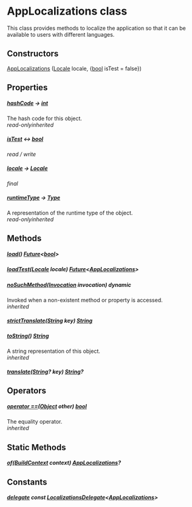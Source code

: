


# AppLocalizations class









<p>This class provides methods to localize the application so that it can be available
to users with different languages.</p>




## Constructors

[AppLocalizations](../utils_app_localization/AppLocalizations/AppLocalizations.md) ([Locale](https://api.flutter.dev/flutter/dart-ui/Locale-class.html) locale, \{[bool](https://api.flutter.dev/flutter/dart-core/bool-class.html) isTest = false\})

   


## Properties

##### [hashCode](https://api.flutter.dev/flutter/dart-core/Object/hashCode.html) &#8594; [int](https://api.flutter.dev/flutter/dart-core/int-class.html)



The hash code for this object.  
_<span class="feature">read-only</span><span class="feature">inherited</span>_



##### [isTest](../utils_app_localization/AppLocalizations/isTest.md) &#8596; [bool](https://api.flutter.dev/flutter/dart-core/bool-class.html)



  
_<span class="feature">read / write</span>_



##### [locale](../utils_app_localization/AppLocalizations/locale.md) &#8594; [Locale](https://api.flutter.dev/flutter/dart-ui/Locale-class.html)



  
_<span class="feature">final</span>_



##### [runtimeType](https://api.flutter.dev/flutter/dart-core/Object/runtimeType.html) &#8594; [Type](https://api.flutter.dev/flutter/dart-core/Type-class.html)



A representation of the runtime type of the object.  
_<span class="feature">read-only</span><span class="feature">inherited</span>_





## Methods

##### [load](../utils_app_localization/AppLocalizations/load.md)() [Future](https://api.flutter.dev/flutter/dart-async/Future-class.html)&lt;[bool](https://api.flutter.dev/flutter/dart-core/bool-class.html)>



  




##### [loadTest](../utils_app_localization/AppLocalizations/loadTest.md)([Locale](https://api.flutter.dev/flutter/dart-ui/Locale-class.html) locale) [Future](https://api.flutter.dev/flutter/dart-async/Future-class.html)&lt;[AppLocalizations](../utils_app_localization/AppLocalizations-class.md)>



  




##### [noSuchMethod](https://api.flutter.dev/flutter/dart-core/Object/noSuchMethod.html)([Invocation](https://api.flutter.dev/flutter/dart-core/Invocation-class.html) invocation) dynamic



Invoked when a non-existent method or property is accessed.  
_<span class="feature">inherited</span>_



##### [strictTranslate](../utils_app_localization/AppLocalizations/strictTranslate.md)([String](https://api.flutter.dev/flutter/dart-core/String-class.html) key) [String](https://api.flutter.dev/flutter/dart-core/String-class.html)



  




##### [toString](https://api.flutter.dev/flutter/dart-core/Object/toString.html)() [String](https://api.flutter.dev/flutter/dart-core/String-class.html)



A string representation of this object.  
_<span class="feature">inherited</span>_



##### [translate](../utils_app_localization/AppLocalizations/translate.md)([String](https://api.flutter.dev/flutter/dart-core/String-class.html)? key) [String](https://api.flutter.dev/flutter/dart-core/String-class.html)?



  






## Operators

##### [operator ==](https://api.flutter.dev/flutter/dart-core/Object/operator_equals.html)([Object](https://api.flutter.dev/flutter/dart-core/Object-class.html) other) [bool](https://api.flutter.dev/flutter/dart-core/bool-class.html)



The equality operator.  
_<span class="feature">inherited</span>_







## Static Methods

##### [of](../utils_app_localization/AppLocalizations/of.md)([BuildContext](https://api.flutter.dev/flutter/widgets/BuildContext-class.html) context) [AppLocalizations](../utils_app_localization/AppLocalizations-class.md)?



  







## Constants

##### [delegate](../utils_app_localization/AppLocalizations/delegate-constant.md) const [LocalizationsDelegate](https://api.flutter.dev/flutter/widgets/LocalizationsDelegate-class.html)&lt;[AppLocalizations](../utils_app_localization/AppLocalizations-class.md)>



  









